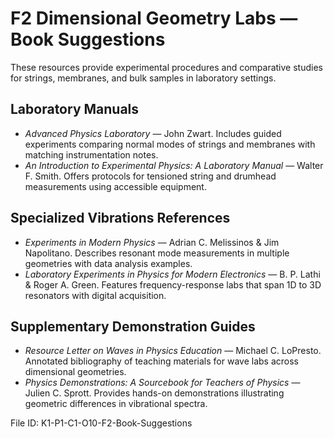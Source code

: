# F2 Dimensional Geometry Labs — Book Suggestions

These resources provide experimental procedures and comparative studies for strings, membranes, and bulk samples in laboratory settings.

## Laboratory Manuals
- *Advanced Physics Laboratory* — John Zwart. Includes guided experiments comparing normal modes of strings and membranes with matching instrumentation notes.
- *An Introduction to Experimental Physics: A Laboratory Manual* — Walter F. Smith. Offers protocols for tensioned string and drumhead measurements using accessible equipment.

## Specialized Vibrations References
- *Experiments in Modern Physics* — Adrian C. Melissinos & Jim Napolitano. Describes resonant mode measurements in multiple geometries with data analysis examples.
- *Laboratory Experiments in Physics for Modern Electronics* — B. P. Lathi & Roger A. Green. Features frequency-response labs that span 1D to 3D resonators with digital acquisition.

## Supplementary Demonstration Guides
- *Resource Letter on Waves in Physics Education* — Michael C. LoPresto. Annotated bibliography of teaching materials for wave labs across dimensional geometries.
- *Physics Demonstrations: A Sourcebook for Teachers of Physics* — Julien C. Sprott. Provides hands-on demonstrations illustrating geometric differences in vibrational spectra.

File ID: K1-P1-C1-O10-F2-Book-Suggestions
